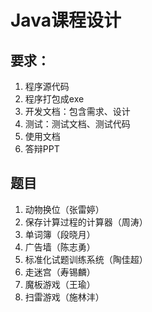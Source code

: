 # Java课程设计

## 要求：

1. 程序源代码
2. 程序打包成exe
3. 开发文档：包含需求、设计
4. 测试：测试文档、测试代码
5. 使用文档
6. 答辩PPT



## 题目

1. 动物换位（张雷婷）
2. 保存计算过程的计算器（周涛）
3. 单词簿（段晓月）
4. 广告墙（陈志勇）
5. 标准化试题训练系统（陶佳超）
6. 走迷宫（寿锡麟）
7. 魔板游戏（王瑜）
8. 扫雷游戏（施林沣）



